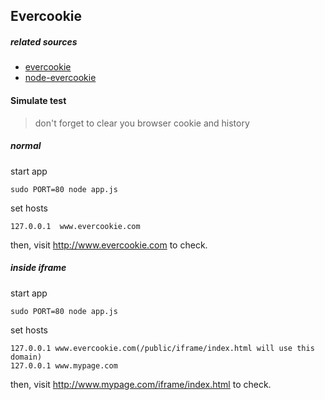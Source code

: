 ## Evercookie

##### related sources
* [evercookie](https://github.com/samyk/evercookie)
* [node-evercookie](https://github.com/truongsinh/node-evercookie)


#### Simulate test
> don't forget to clear you browser cookie and history

##### normal
start app

    sudo PORT=80 node app.js

set hosts

    127.0.0.1  www.evercookie.com

then, visit http://www.evercookie.com to check.

##### inside iframe
start app

    sudo PORT=80 node app.js

set hosts

    127.0.0.1 www.evercookie.com(/public/iframe/index.html will use this domain)
    127.0.0.1 www.mypage.com

then, visit http://www.mypage.com/iframe/index.html to check.